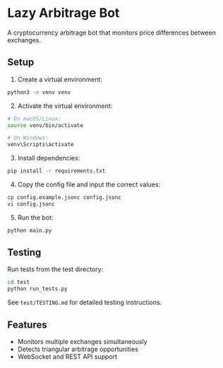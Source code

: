 # Lazy Arbitrage Bot

A cryptocurrency arbitrage bot that monitors price differences between exchanges.

## Setup

1. Create a virtual environment:
```bash
python3 -m venv venv
```

2. Activate the virtual environment:
```bash
# On macOS/Linux:
source venv/bin/activate

# On Windows:
venv\Scripts\activate
```

3. Install dependencies:
```bash
pip install -r requirements.txt
```

4. Copy the config file and input the correct values:
```bash
cp config.example.jsonc config.jsonc
vi config.jsonc
```

5. Run the bot:
```bash
python main.py
```

## Testing

Run tests from the test directory:
```bash
cd test
python run_tests.py
```

See `test/TESTING.md` for detailed testing instructions.

## Features

- Monitors multiple exchanges simultaneously
- Detects triangular arbitrage opportunities
- WebSocket and REST API support
